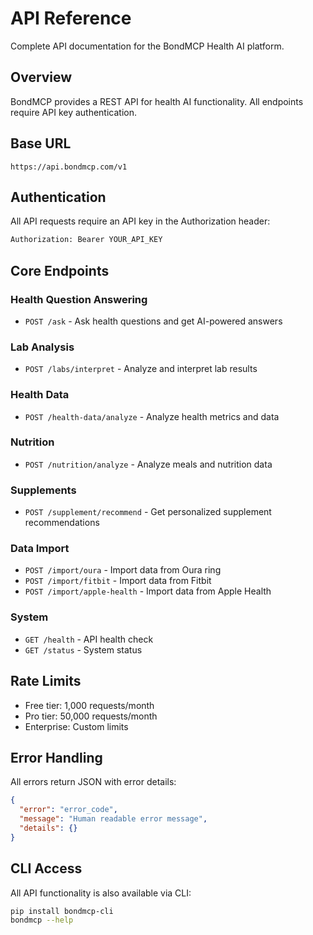 # API Reference

Complete API documentation for the BondMCP Health AI platform.

## Overview

BondMCP provides a REST API for health AI functionality. All endpoints require API key authentication.

## Base URL

```
https://api.bondmcp.com/v1
```

## Authentication

All API requests require an API key in the Authorization header:

```bash
Authorization: Bearer YOUR_API_KEY
```

## Core Endpoints

### Health Question Answering

- `POST /ask` - Ask health questions and get AI-powered answers

### Lab Analysis

- `POST /labs/interpret` - Analyze and interpret lab results

### Health Data

- `POST /health-data/analyze` - Analyze health metrics and data

### Nutrition

- `POST /nutrition/analyze` - Analyze meals and nutrition data

### Supplements

- `POST /supplement/recommend` - Get personalized supplement recommendations

### Data Import

- `POST /import/oura` - Import data from Oura ring
- `POST /import/fitbit` - Import data from Fitbit
- `POST /import/apple-health` - Import data from Apple Health

### System

- `GET /health` - API health check
- `GET /status` - System status

## Rate Limits

- Free tier: 1,000 requests/month
- Pro tier: 50,000 requests/month
- Enterprise: Custom limits

## Error Handling

All errors return JSON with error details:

```json
{
  "error": "error_code",
  "message": "Human readable error message",
  "details": {}
}
```

## CLI Access

All API functionality is also available via CLI:

```bash
pip install bondmcp-cli
bondmcp --help
```
